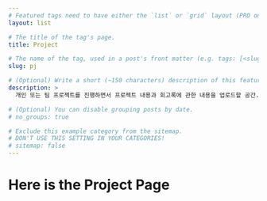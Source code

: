 ```yaml
---
# Featured tags need to have either the `list` or `grid` layout (PRO only).
layout: list

# The title of the tag's page.
title: Project

# The name of the tag, used in a post's front matter (e.g. tags: [<slug>]).
slug: pj

# (Optional) Write a short (~150 characters) description of this featured tag.
description: >
  개인 또는 팀 프로젝트를 진행하면서 프로젝트 내용과 회고록에 관한 내용을 업로드할 공간.

# (Optional) You can disable grouping posts by date.
# no_groups: true

# Exclude this example category from the sitemap.
# DON'T USE THIS SETTING IN YOUR CATEGORIES!
# sitemap: false
---
```


<script async src="https://pagead2.googlesyndication.com/pagead/js/adsbygoogle.js?client=ca-pub-2493153095790277"
     crossorigin="anonymous"></script>

# Here is the Project Page
